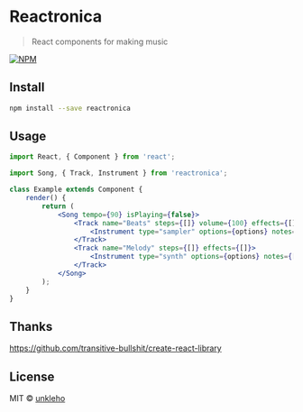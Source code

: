 # Reactronica

> React components for making music

[![NPM](https://img.shields.io/npm/v/reactronica.svg)](https://www.npmjs.com/package/reactronica)

## Install

```bash
npm install --save reactronica
```

## Usage

```jsx
import React, { Component } from 'react';

import Song, { Track, Instrument } from 'reactronica';

class Example extends Component {
	render() {
		return (
			<Song tempo={90} isPlaying={false}>
				<Track name="Beats" steps={[]} volume={100} effects={[]}>
					<Instrument type="sampler" options={options} notes={[]} />
				</Track>
				<Track name="Melody" steps={[]} effects={[]}>
					<Instrument type="synth" options={options} notes={[]} />
				</Track>
			</Song>
		);
	}
}
```

## Thanks

https://github.com/transitive-bullshit/create-react-library

## License

MIT © [unkleho](https://github.com/unkleho)
